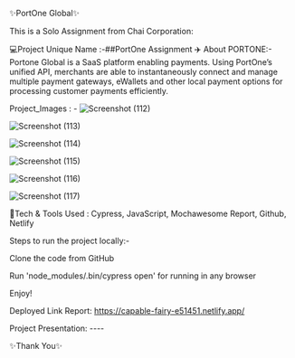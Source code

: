✨PortOne Global✨

This is a Solo Assignment from Chai Corporation:

💻Project Unique Name :-##PortOne Assignment ✈️
About PORTONE:- Portone Global is a SaaS platform enabling payments. Using PortOne’s unified API, merchants are able to instantaneously connect and manage multiple payment gateways, eWallets and other local payment options for processing customer payments efficiently.

Project_Images : -
![Screenshot (112)](https://github.com/desiignerASUS/PortOne_assignment1/assets/107504721/497d375e-98b9-424e-8a3b-28518b382261)

![Screenshot (113)](https://github.com/desiignerASUS/PortOne_assignment1/assets/107504721/0c56368a-c271-45cc-ac63-46ed4018e455)

![Screenshot (114)](https://github.com/desiignerASUS/PortOne_assignment1/assets/107504721/365d1ba2-2f45-4b15-a99d-3e6a33f25f48)

![Screenshot (115)](https://github.com/desiignerASUS/PortOne_assignment1/assets/107504721/338fb4b8-43a4-4952-a496-4230f29957c7)

![Screenshot (116)](https://github.com/desiignerASUS/PortOne_assignment1/assets/107504721/a38b4d24-ce30-4bf6-9821-21c809f10611)

![Screenshot (117)](https://github.com/desiignerASUS/PortOne_assignment1/assets/107504721/503c61a5-e4d2-42d1-8a06-191030cc4683)


💫Tech & Tools Used :
Cypress, JavaScript, Mochawesome Report, Github, Netlify

Steps to run the project locally:-

Clone the code from GitHub

Run 'node_modules/.bin/cypress open' for running in any browser

Enjoy!

Deployed Link Report: https://capable-fairy-e51451.netlify.app/

Project Presentation: ----

✨Thank You✨
